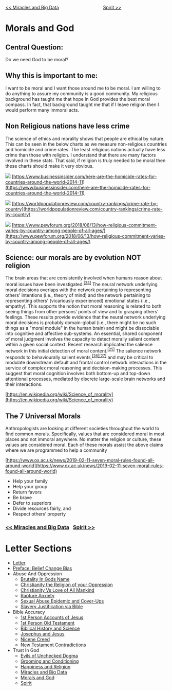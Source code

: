 [<< Miracles and Big Data](https://letter-to-christian-scholars.github.io/Letter-to-Christian-Scholars/Miracles-And-Big-Data.html)
&nbsp;&nbsp;&nbsp;&nbsp;&nbsp;&nbsp;&nbsp;&nbsp;&nbsp;&nbsp;&nbsp;&nbsp;&nbsp;&nbsp;&nbsp;&nbsp;&nbsp;&nbsp;&nbsp;&nbsp;&nbsp;&nbsp;&nbsp;&nbsp;&nbsp;&nbsp;&nbsp;&nbsp;&nbsp;&nbsp;&nbsp;&nbsp;&nbsp; 
[Spirit >>](https://letter-to-christian-scholars.github.io/Letter-to-Christian-Scholars/Spirit.html)

# **Morals and God**
## **Central Question:**

Do we need God to be moral?


## **Why this is important to me:**

I want to be moral and I want those around me to be moral. I am willing to do anything to assure my community is a good community. My religious background has taught me that hope in God provides the best moral compass. In fact, that background taught me that if I leave religion then I would perform many immoral acts.


## **Non Religious nations have less crime**

The science of ethics and morality shows that people are ethical by nature. This can be seen in the below charts as we measure non-religious countries and homicide and crime rates. The least religious nations actually have less crime than those with religion. I understand that there are many factors involved in these stats. That said, if religion is truly needed to be moral then these charts should make it very obvious.

![](/assets/images/homicideratesbycountry.png)
[https://www.businessinsider.com/here-are-the-homicide-rates-for-countries-around-the-world-2014-11](https://www.businessinsider.com/here-are-the-homicide-rates-for-countries-around-the-world-2014-11)

![](/assets/images/crimeratesbycountry.png)
[https://worldpopulationreview.com/country-rankings/crime-rate-by-country](https://worldpopulationreview.com/country-rankings/crime-rate-by-country)

![](/assets/images/religiousratesbycountry.png)
[https://www.pewforum.org/2018/06/13/how-religious-commitment-varies-by-country-among-people-of-all-ages/](https://www.pewforum.org/2018/06/13/how-religious-commitment-varies-by-country-among-people-of-all-ages/)


## **Science: our morals are by evolution NOT religion**

The brain areas that are consistently involved when humans reason about moral issues have been investigated.<sup><a href="https://en.wikipedia.org/wiki/Science_of_morality#cite_note-25">[24]</a></sup> The neural network underlying moral decisions overlaps with the network pertaining to representing others' intentions (i.e., theory of mind) and the network pertaining to representing others' (vicariously experienced) emotional states (i.e., empathy). This supports the notion that moral reasoning is related to both seeing things from other persons’ points of view and to grasping others’ feelings. These results provide evidence that the neural network underlying moral decisions is probably domain-global (i.e., there might be no such things as a "moral module" in the human brain) and might be dissociable into cognitive and affective sub-systems. An essential, shared component of moral judgment involves the capacity to detect morally salient content within a given social context. Recent research implicated the salience network in this initial detection of moral content.<sup><a href="https://en.wikipedia.org/wiki/Science_of_morality#cite_note-26">[25]</a></sup> The salience network responds to behaviourally salient events,<sup><a href="https://en.wikipedia.org/wiki/Science_of_morality#cite_note-27">[26][27]</a></sup> and may be critical to modulate downstream default and frontal control network interactions in the service of complex moral reasoning and decision-making processes. This suggest that moral cognition involves both bottom-up and top-down attentional processes, mediated by discrete large-scale brain networks and their interactions.

[https://en.wikipedia.org/wiki/Science_of_morality](https://en.wikipedia.org/wiki/Science_of_morality)


## **The 7 Universal Morals**

Anthropologists are looking at different societies throughout the world to find common morals. Specifically, values that are considered moral in most places and not immoral anywhere.  No matter the religion or culture, these values are considered moral. Each of these morals assist the above claims where we are programmed to help a community

[https://www.ox.ac.uk/news/2019-02-11-seven-moral-rules-found-all-around-world](https://www.ox.ac.uk/news/2019-02-11-seven-moral-rules-found-all-around-world)



* Help your family
* Help your group
* Return favors
* Be brave
* Defer to superiors
* Divide resources fairly, and
* Respect others’ property


### [<< Miracles and Big Data](https://letter-to-christian-scholars.github.io/Letter-to-Christian-Scholars/Miracles-And-Big-Data.html) &nbsp;  [Spirit >>](https://letter-to-christian-scholars.github.io/Letter-to-Christian-Scholars/Spirit.html)

# Letter Sections
- [Letter](https://letter-to-christian-scholars.github.io/Letter-to-Christian-Scholars/index.html)
- [Preface: Belief Change Bias](https://letter-to-christian-scholars.github.io/Letter-to-Christian-Scholars/preface.html)
- Abuse And Oppression
  * [Brutality In Gods Name](https://letter-to-christian-scholars.github.io/Letter-to-Christian-Scholars/Brutality-In-Gods-Name.html)
  * [Christianity the Religion of your Oppression](https://letter-to-christian-scholars.github.io/Letter-to-Christian-Scholars/Christianity-The-Religion-Of-Your-Oppression.html)
  * [Christianity Vs Love of All Mankind](https://letter-to-christian-scholars.github.io/Letter-to-Christian-Scholars/Christianity-vs-Love-Of-All-Humankind.html)
  * [Rapture Anxiety](https://letter-to-christian-scholars.github.io/Letter-to-Christian-Scholars/Rapture-Anxiety.html)
  * [Sexual Abuse Epidemic and Cover-Ups](https://letter-to-christian-scholars.github.io/Letter-to-Christian-Scholars/Sexual-Abuse-Epidemic-And-Cover-Ups.html)
  * [Slavery Justification via Bible](https://letter-to-christian-scholars.github.io/Letter-to-Christian-Scholars/Slavery-Justification-Via-Bible.html)
- Bible Accuracy
  * [1st Person Accounts of Jesus](https://letter-to-christian-scholars.github.io/Letter-to-Christian-Scholars/1st-Person-Accounts-Of-Jesus.html)
  * [1st Person Old Testament](https://letter-to-christian-scholars.github.io/Letter-to-Christian-Scholars/1st-Person-Old-Testament.html)
  * [Biblical History and Science](https://letter-to-christian-scholars.github.io/Letter-to-Christian-Scholars/Biblical-History-And-Science.html)
  * [Josephus and Jesus](https://letter-to-christian-scholars.github.io/Letter-to-Christian-Scholars/Josephus-And-Jesus.html)
  * [Nicene Creed](https://letter-to-christian-scholars.github.io/Letter-to-Christian-Scholars/Nicene-Creed.html)
  * [New Testament Contradictions](https://letter-to-christian-scholars.github.io/Letter-to-Christian-Scholars/New-Testament-Contradictions.html)
- Trust In God
  * [Evils of Unchecked Dogma](https://letter-to-christian-scholars.github.io/Letter-to-Christian-Scholars/Evils-Of-Unchecked-Dogma.html)
  * [Grooming and Conditioning](https://letter-to-christian-scholars.github.io/Letter-to-Christian-Scholars/Grooming-And-Conditioning-In-Christianity.html)
  * [Happiness and Religion](https://letter-to-christian-scholars.github.io/Letter-to-Christian-Scholars/Happiness-And-Religion.html)
  * [Miracles and Big Data](https://letter-to-christian-scholars.github.io/Letter-to-Christian-Scholars/Miracles-And-Big-Data.html)
  * [Morals and God](https://letter-to-christian-scholars.github.io/Letter-to-Christian-Scholars/Morals-And-God.html)
  * [Spirit](https://letter-to-christian-scholars.github.io/Letter-to-Christian-Scholars/Spirit.html)
